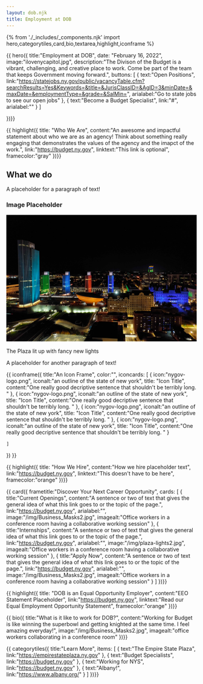 ```yaml
---
layout: dob.njk
title: Employment at DOB
---
```

{% from './_includes/_components.njk' import hero,categorytiles,card,bio,textarea,highlight,iconframe  %}
                   
{{ hero({ 
    title:"Employment at DOB",
    date: "February 16, 2022",
    image:"ilovenycapitol.jpg",
    description:"The Divison of the Budget is a vibrant, challenging, and creative place to work. Come be part of the team that keeps Government moving forward.",
    buttons: [
        {
            text:"Open Positions",
            link:"https://statejobs.ny.gov/public/vacancyTable.cfm?searchResults=Yes&Keywords=&title=&JurisClassID=&AgID=3&minDate=&maxDate=&employmentType=&grade=&SalMin=",
            arialabel:"Go to state jobs to see our open jobs"
        },
        {
            text:"Become a Budget Specialist",
            link:"#",
            arialabel:""
        }
    ]

})}}

{{  highlight({
    title: "Who We Are",
    content:"An awesome and impactful statement about who we are as an agency! Think about something really engaging that demonstrates the values of the agency and the imapct of the work.",
    link:"https://budget.ny.gov",
    linktext:"This link is optional",
    framecolor:"gray"
})}}

<section class="nysds-textarea my-14 w-11/12 max-w-7xl flex flex-col justify-center m-auto">
<!-- frame heading -->
<h2 class="nysds-text-36 font-extrabold text-center mb-4 w-full text-black">What we do</h2>
<p> A placeholder for a paragraph of text! </p>
<section class="flex flex-col justify-center text-center my-8">
<h3 class="nysds-text-32 font-bold text-admin-first my-4"> Image Placeholder</h3>
<img loading="lazy" class="m-auto w-full md:w-2/3 lg:w-1/2" src="/img/plaza-lights2.jpg" alt="put some descriptive alt text here" />
<p class="my-2 italic"> The Plaza lit up with fancy new lights </p>
</section>
<p> A placeholder for another paragraph of text! </p>
</section>

{{ iconframe({
    title:"An Icon Frame",
    color:"",
    iconcards: [
        {
            icon:"nygov-logo.png",
            iconalt:"an outline of the state of new york",
            title: "Icon Title",
            content:"One really good decriptive sentence that shouldn't be terribly long. "
        },
        {
            icon:"nygov-logo.png",
            iconalt:"an outline of the state of new york",
            title: "Icon Title",
            content:"One really good decriptive sentence that shouldn't be terribly long. "
        },
        {
            icon:"nygov-logo.png",
            iconalt:"an outline of the state of new york",
            title: "Icon Title",
            content:"One really good decriptive sentence that shouldn't be terribly long. "
        },
        {
            icon:"nygov-logo.png",
            iconalt:"an outline of the state of new york",
            title: "Icon Title",
            content:"One really good decriptive sentence that shouldn't be terribly long. "
        }

    ]
})
}}


{{  highlight({
    title: "How We Hire",
    content:"How we hire placeholder text",
    link:"https://budget.ny.gov",
    linktext:"This doesn't have to be here",
    framecolor:"orange"
})}}





{{ card({ 
    frametitle:"Discover Your Next Career Opportunity",
    cards: [
        {
           title:"Current Openings",
           content:"A sentence or two of text that gives the general idea of what this link goes to or the topic of the page.",
           link:"https://budget.ny.gov",
           arialabel:"",
           image:"/img/Business_Masks2.jpg",
           imagealt:"Office workers in a conference room having a collaborative working session"
        },
        {
           title:"Internships",
           content:"A sentence or two of text that gives the general idea of what this link goes to or the topic of the page.",
           link:"https://budget.ny.gov",
           arialabel:"",
           image:"/img/plaza-lights2.jpg",
           imagealt:"Office workers in a conference room having a collaborative working session"
        },
        {
           title:"Apply Now",
           content:"A sentence or two of text that gives the general idea of what this link goes to or the topic of the page.",
           link:"https://budget.ny.gov",
           arialabel:"",
           image:"/img/Business_Masks2.jpg",
           imagealt:"Office workers in a conference room having a collaborative working session"
        }
    ]
})}}


{{  highlight({
    title: "DOB is an Equal Opportunity Employer",
    content:"EEO Statement Placeholder",
    link:"https://budget.ny.gov",
    linktext:"Read our Equal Employment Opportunity Statement",
    framecolor:"orange"
})}}

{{ bio({
    title:"What is it like to work for DOB?",
    content:"Working for Budget is like winning the superbowl and getting knighted at the same time. I feel amazing everyday!",
    image:"/img/Business_Masks2.jpg",
    imagealt:"office workers collaborating in a conference room"
})}}


{{ categorytiles({ 
    title:"Learn More",
    items: [
        {
            text:"The Empire State Plaza",
            link:"https://empirestateplaza.ny.gov"
        },
        {
            text:"Budget Specialists",
            link:"https://budget.ny.gov"
        },
        {
            text:"Working for NYS",
            link:"https://budget.ny.gov"
        },
        {
            text:"Albany!",
            link:"https://www.albany.org/"
        }
    ]
})}}
